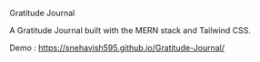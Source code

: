 Gratitude Journal

A Gratitude Journal built with the MERN stack and Tailwind CSS.

Demo : https://snehavish595.github.io/Gratitude-Journal/
